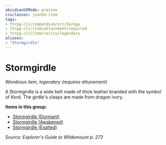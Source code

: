 ```yaml
---
obsidianUIMode: preview
cssclasses: json5e-item
tags:
- ttrpg-cli/compendium/src/5e/egw
- ttrpg-cli/item/attunement/required
- ttrpg-cli/item/rarity/legendary
aliases: 
- "Stormgirdle"
---
```

# Stormgirdle
*Wondrous item, legendary (requires attunement)*  


A Stormgirdle is a wide belt made of thick leather branded with the symbol of Kord. The girdle's clasps are made from dragon ivory.

**Items in this group:**

- [Stormgirdle (Dormant)](stormgirdle-dormant-egw.md)
- [Stormgirdle (Awakened)](stormgirdle-awakened-egw.md)
- [Stormgirdle (Exalted)](stormgirdle-exalted-egw.md)

*Source: Explorer's Guide to Wildemount p. 273*
